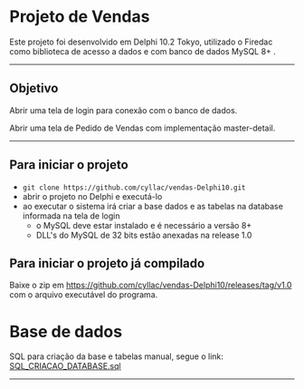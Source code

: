 # Projeto de Vendas

Este projeto foi desenvolvido em Delphi 10.2 Tokyo, utilizado o Firedac como biblioteca de acesso a dados e com banco de dados MySQL 8+ .

---

## Objetivo

Abrir uma tela de login para conexão com o banco de dados.

Abrir uma tela de Pedido de Vendas com implementação master-detail.

---
## Para iniciar o projeto 

- `git clone https://github.com/cyllac/vendas-Delphi10.git`
- abrir o projeto no Delphi e executá-lo
- ao executar o sistema irá criar a base dados e as tabelas na database informada na tela de login
  - o MySQL deve estar instalado e é necessário a versão 8+
  - DLL's do MySQL de 32 bits estão anexadas na release 1.0

## Para iniciar o projeto já compilado

Baixe o zip em https://github.com/cyllac/vendas-Delphi10/releases/tag/v1.0 com o arquivo executável do programa. 

# Base de dados

SQL para criação da base e tabelas manual, segue o link: [SQL_CRIACAO_DATABASE.sql](/SQL_CRIACAO_DATABASE.sql)

---



